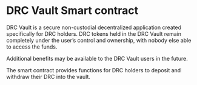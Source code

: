 # DRC Vault Smart contract

DRC Vault is a secure non-custodial decentralized application created specifically for DRC holders. DRC tokens held in the DRC Vault remain completely under the user’s control and ownership, with nobody else able to access the funds.

Additional benefits may be available to the DRC Vault users in the future.

The smart contract provides functions for DRC holders to deposit and withdraw their DRC into the vault.
